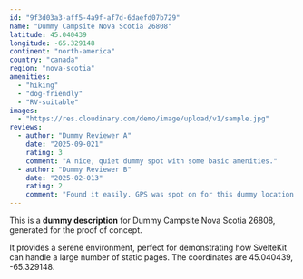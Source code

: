 ```yaml
---
id: "9f3d03a3-aff5-4a9f-af7d-6daefd07b729"
name: "Dummy Campsite Nova Scotia 26808"
latitude: 45.040439
longitude: -65.329148
continent: "north-america"
country: "canada"
region: "nova-scotia"
amenities:
  - "hiking"
  - "dog-friendly"
  - "RV-suitable"
images:
  - "https://res.cloudinary.com/demo/image/upload/v1/sample.jpg"
reviews:
  - author: "Dummy Reviewer A"
    date: "2025-09-021"
    rating: 3
    comment: "A nice, quiet dummy spot with some basic amenities."
  - author: "Dummy Reviewer B"
    date: "2025-02-013"
    rating: 2
    comment: "Found it easily. GPS was spot on for this dummy location."
---
```


This is a **dummy description** for Dummy Campsite Nova Scotia 26808, generated for the proof of concept.

It provides a serene environment, perfect for demonstrating how SvelteKit can handle a large number of static pages. The coordinates are 45.040439, -65.329148.
